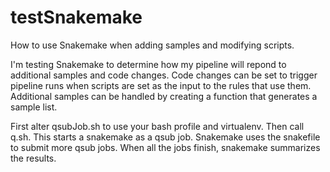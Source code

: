 testSnakemake
=============

How to use Snakemake when adding samples and modifying scripts.

I'm testing Snakemake to determine how my pipeline will repond to
additional samples and code changes. Code changes can be set to
trigger pipeline runs when scripts are set as the input to the rules
that use them. Additional samples can be handled by creating a
function that generates a sample list.

First alter qsubJob.sh to use your bash profile and virtualenv.
Then call q.sh. This starts a snakemake as a qsub job.
Snakemake uses the snakefile to submit more qsub jobs.
When all the jobs finish, snakemake summarizes the results.